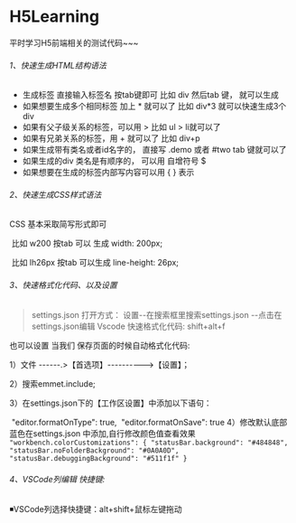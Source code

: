 # H5Learning
平时学习H5前端相关的测试代码~~~

###### 1、快速生成HTML结构语法

- 生成标签 直接输入标签名 按tab键即可   比如  div   然后tab 键， 就可以生成 <div></div>
- 如果想要生成多个相同标签  加上 * 就可以了 比如   div*3  就可以快速生成3个div
- 如果有父子级关系的标签，可以用 >  比如   ul > li就可以了
- 如果有兄弟关系的标签，用  +  就可以了 比如 div+p  
- 如果生成带有类名或者id名字的，  直接写  .demo  或者  #two   tab 键就可以了
- 如果生成的div 类名是有顺序的， 可以用 自增符号  $ 
- 如果想要在生成的标签内部写内容可以用  { }  表示

###### 2、快速生成CSS样式语法

CSS 基本采取简写形式即可

​		比如 w200   按tab  可以 生成  width: 200px;

​		比如 lh26px   按tab  可以生成  line-height: 26px;

###### 3、快速格式化代码、以及设置
>settings.json 打开方式： 设置--在搜索框里搜索settings.json --点击在settings.json编辑
Vscode  快速格式化代码:   shift+alt+f

也可以设置 当我们 保存页面的时候自动格式化代码:

1）文件 ------.>【首选项】---------->【设置】；

2）搜索emmet.include;

3）在settings.json下的【工作区设置】中添加以下语句：

​		"editor.formatOnType": true,
​		"editor.formatOnSave": true
4）修改默认底部蓝色在settings.json 中添加,自行修改颜色值查看效果
    ```
    "workbench.colorCustomizations": {
        "statusBar.background": "#484848",
        "statusBar.noFolderBackground": "#0A0A0D",
        "statusBar.debuggingBackground": "#511f1f"
    }
    ```

###### 4、VSCode列编辑 快捷键:

◾VSCode列选择快捷键：alt+shift+鼠标左键拖动

 